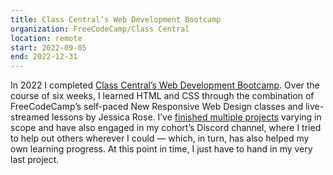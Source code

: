 ```yaml
---
title: Class Central’s Web Development Bootcamp
organization: FreeCodeCamp/Class Central
location: remote
start: 2022-09-05
end: 2022-12-31
---
```

In 2022 I completed <a href="https://www.freecodecamp.org/certification/thegrumpyenby/responsive-web-design" target="blank">Class Central’s Web Development Bootcamp</a>. Over the course of six weeks, I learned HTML and CSS through the combination of FreeCodeCamp’s self-paced New Responsive Web Design classes and live-streamed lessons by Jessica Rose. I’ve <a href="https://github.com/stars/thegrumpyenby/lists/freecodecamp-projects" target="blank">finished multiple projects</a> varying in scope and have also engaged in my cohort’s Discord channel, where I tried to help out others wherever I could — which, in turn, has also helped my own learning progress. At this point in time, I just have to hand in my very last project.